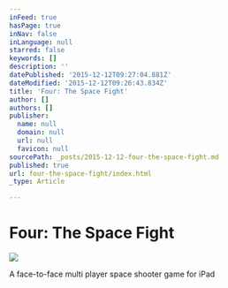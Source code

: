 ```yaml
---
inFeed: true
hasPage: true
inNav: false
inLanguage: null
starred: false
keywords: []
description: ''
datePublished: '2015-12-12T09:27:04.881Z'
dateModified: '2015-12-12T09:26:43.834Z'
title: 'Four: The Space Fight'
author: []
authors: []
publisher:
  name: null
  domain: null
  url: null
  favicon: null
sourcePath: _posts/2015-12-12-four-the-space-fight.md
published: true
url: four-the-space-fight/index.html
_type: Article

---
```

# Four: The Space Fight
![](https://the-grid-user-content.s3-us-west-2.amazonaws.com/40d42984-267b-400a-af7c-748cf401f666.png)

A face-to-face multi player space shooter game for iPad